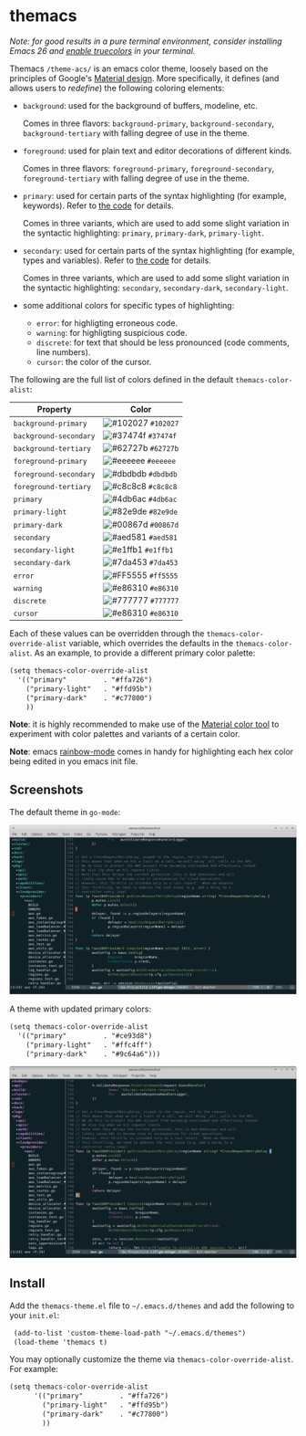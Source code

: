 # themacs

*Note: for good results in a pure terminal environment, consider installing
Emacs 26 and [enable
truecolors](https://github.com/syl20bnr/spacemacs/wiki/Terminal) in your
terminal.*

Themacs `/theme-acs/` is an emacs color theme, loosely based on the principles
of Google's [Material
design](https://material.io/design/color/the-color-system.html#color-theme-creation). More
specifically, it defines (and allows users to _redefine_) the following coloring
elements:

- `background`: used for the background of buffers, modeline, etc.

  Comes in three flavors: `background-primary`, `background-secondary`,
  `background-tertiary` with falling degree of use in the theme.

- `foreground`: used for plain text and editor decorations of different kinds.

  Comes in three flavors: `foreground-primary`, `foreground-secondary`,
  `foreground-tertiary` with falling degree of use in the theme.

- `primary`: used for certain parts of the syntax highlighting (for example,
  keywords). Refer to [the code](themacs-theme.el) for details.

  Comes in three variants, which are used to add some slight variation in the
  syntactic highlighting: `primary`, `primary-dark`, `primary-light`.

- `secondary`: used for certain parts of the syntax highlighting (for example,
  types and variables). Refer to [the code](themacs-theme.el) for details.

  Comes in three variants, which are used to add some slight variation in the
  syntactic highlighting: `secondary`, `secondary-dark`, `secondary-light`.

- some additional colors for specific types of highlighting:

    - `error`: for highligting erroneous code.
    - `warning`: for highligting suspicious code.
    - `discrete`: for text that should be less pronounced (code comments, line
      numbers).
    - `cursor`: the color of the cursor.

The following are the full list of colors defined in the default
`themacs-color-alist`:


 | Property               | Color                                                              |
 | --------               | -----                                                              |
 | `background-primary`   | ![#102027](https://placehold.it/15/102027/000000?text=+) `#102027` |
 | `background-secondary` | ![#37474f](https://placehold.it/15/37474f/000000?text=+) `#37474f` |
 | `background-tertiary`  | ![#62727b](https://placehold.it/15/62727b/000000?text=+) `#62727b` |
 | `foreground-primary`   | ![#eeeeee](https://placehold.it/15/eeeeee/000000?text=+) `#eeeeee` |
 | `foreground-secondary` | ![#dbdbdb](https://placehold.it/15/dbdbdb/000000?text=+) `#dbdbdb` |
 | `foreground-tertiary`  | ![#c8c8c8](https://placehold.it/15/c8c8c8/000000?text=+) `#c8c8c8` |
 | `primary`              | ![#4db6ac](https://placehold.it/15/4db6ac/000000?text=+) `#4db6ac` |
 | `primary-light`        | ![#82e9de](https://placehold.it/15/82e9de/000000?text=+) `#82e9de` |
 | `primary-dark`         | ![#00867d](https://placehold.it/15/00867d/000000?text=+) `#00867d` |
 | `secondary`            | ![#aed581](https://placehold.it/15/aed581/000000?text=+) `#aed581` |
 | `secondary-light`      | ![#e1ffb1](https://placehold.it/15/e1ffb1/000000?text=+) `#e1ffb1` |
 | `secondary-dark`       | ![#7da453](https://placehold.it/15/7da453/000000?text=+) `#7da453` |
 | `error`                | ![#FF5555](https://placehold.it/15/FF5555/000000?text=+) `#ff5555` |
 | `warning`              | ![#e86310](https://placehold.it/15/e86310/000000?text=+) `#e86310` |
 | `discrete`             | ![#777777](https://placehold.it/15/777777/000000?text=+) `#777777` |
 | `cursor`               | ![#e86310](https://placehold.it/15/e86310/000000?text=+) `#e86310` |

Each of these values can be overridden through the
`themacs-color-override-alist` variable, which overrides the defaults in the
`themacs-color-alist`. As an example, to provide a different primary color
palette:

    (setq themacs-color-override-alist
      '(("primary"         . "#ffa726")
        ("primary-light"   . "#ffd95b")
        ("primary-dark"    . "#c77800")
        ))

**Note**: it is highly recommended to make use of the [Material color
tool](https://material.io/tools/color) to experiment with color palettes and
variants of a certain color.

**Note**: emacs [rainbow-mode](https://elpa.gnu.org/packages/rainbow-mode.html)
comes in handy for highlighting each hex color being edited in you emacs init
file.



## Screenshots

The default theme in `go-mode`:

![default theme](screenshots/default-gomode.png)

A theme with updated primary colors:

    (setq themacs-color-override-alist
      '(("primary"         . "#ce93d8")
        ("primary-light"   . "#ffc4ff")
        ("primary-dark"    . "#9c64a6")))
  
![customized theme](screenshots/custom-gomode.png)

## Install

Add the `themacs-theme.el` file to `~/.emacs.d/themes` and add the following to
your `init.el`:

     (add-to-list 'custom-theme-load-path "~/.emacs.d/themes")
     (load-theme 'themacs t)

You may optionally customize the theme via `themacs-color-override-alist`. For
example:

    (setq themacs-color-override-alist
          '(("primary"         . "#ffa726")
            ("primary-light"   . "#ffd95b")
            ("primary-dark"    . "#c77800")
            ))
